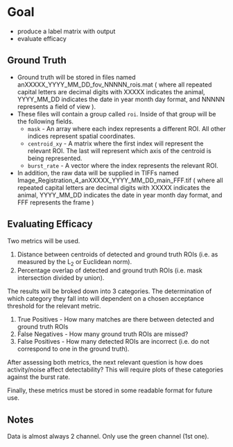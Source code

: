 # Goal

- produce a label matrix with output
- evaluate efficacy

## Ground Truth

- Ground truth will be stored in files named anXXXXX_YYYY_MM_DD_fov_NNNNN_rois.mat ( where all repeated capital letters are decimal digits with XXXXX indicates the animal, YYYY_MM_DD indicates the date in year month day format, and NNNNN represents a field of view ).
- These files will contain a group called `roi`. Inside of that group will be the following fields.
	- `mask` - An array where each index represents a different ROI. All other indices represent spatial coordinates.
	- `centroid_xy` - A matrix where the first index will represent the relevant ROI. The last will represent which axis of the centroid is being represented.
	- `burst_rate` - A vector where the index represents the relevant ROI.
- In addition, the raw data will be supplied in TIFFs named Image_Registration_4_anXXXXX_YYYY_MM_DD_main_FFF.tif ( where all repeated capital letters are decimal digits with XXXXX indicates the animal, YYYY_MM_DD indicates the date in year month day format, and FFF represents the frame )

## Evaluating Efficacy

Two metrics will be used.

1. Distance between centroids of detected and ground truth ROIs (i.e. as measured by the L<sub>2</sub> or Euclidean norm).
2. Percentage overlap of detected and ground truth ROIs (i.e. mask intersection divided by union).

The results will be broked down into 3 categories. The determination of which category they fall into will dependent on a chosen acceptance threshold for the relevant metric.

1.	True Positives - How many matches are there between detected and ground truth ROIs
2.	False Negatives - How many ground truth ROIs are missed?
3.	False Positives - How many detected ROIs are incorrect (i.e. do not correspond to one in the ground truth).

After assessing both metrics, the next relevant question is how does activity/noise affect detectability? This will require plots of these categories against the burst rate.

Finally, these metrics must be stored in some readable format for future use.

## Notes

Data is almost always 2 channel. Only use the green channel (1st one).
